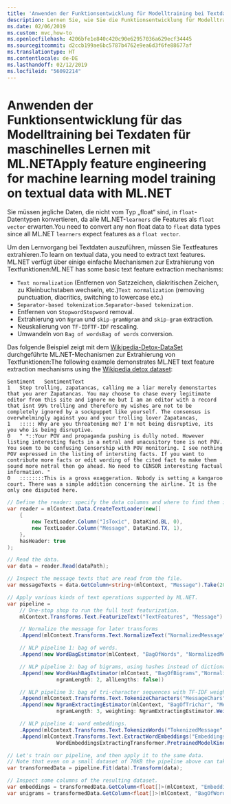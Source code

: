 ```yaml
---
title: 'Anwenden der Funktionsentwicklung für Modelltraining bei Textdaten: ML.NET'
description: Lernen Sie, wie Sie die Funktionsentwicklung für Modelltraining bei Texdaten mit ML.NET anwenden
ms.date: 02/06/2019
ms.custom: mvc,how-to
ms.openlocfilehash: 4206bfe1e840c420c90e62957036a629ecf34445
ms.sourcegitcommit: d2ccb199ae6bc5787b4762e9ea6d3f6fe88677af
ms.translationtype: HT
ms.contentlocale: de-DE
ms.lasthandoff: 02/12/2019
ms.locfileid: "56092214"
---
```

# <a name="apply-feature-engineering-for-machine-learning-model-training-on-textual-data-with-mlnet"></a><span data-ttu-id="23573-103">Anwenden der Funktionsentwicklung für das Modelltraining bei Texdaten für maschinelles Lernen mit ML.NET</span><span class="sxs-lookup"><span data-stu-id="23573-103">Apply feature engineering for machine learning model training on textual data with ML.NET</span></span>

<span data-ttu-id="23573-104">Sie müssen jegliche Daten, die nicht vom Typ „float“ sind, in `float`-Datentypen konvertieren, da alle ML.NET-`learners` die Features als `float vector` erwarten.</span><span class="sxs-lookup"><span data-stu-id="23573-104">You need to convert any non float data to `float` data types since all ML.NET `learners` expect features as a `float vector`.</span></span>

<span data-ttu-id="23573-105">Um den Lernvorgang bei Textdaten auszuführen, müssen Sie Textfeatures extrahieren.</span><span class="sxs-lookup"><span data-stu-id="23573-105">To learn on textual data, you need to extract text features.</span></span> <span data-ttu-id="23573-106">ML.NET verfügt über einige einfache Mechanismen zur Extrahierung von Textfunktionen:</span><span class="sxs-lookup"><span data-stu-id="23573-106">ML.NET has some basic text feature extraction mechanisms:</span></span>

- <span data-ttu-id="23573-107">`Text normalization` (Entfernen von Satzzeichen, diakritischen Zeichen, zu Kleinbuchstaben wechseln, etc.)</span><span class="sxs-lookup"><span data-stu-id="23573-107">`Text normalization` (removing punctuation, diacritics, switching to lowercase etc.)</span></span>
- <span data-ttu-id="23573-108">`Separator-based tokenization`.</span><span class="sxs-lookup"><span data-stu-id="23573-108">`Separator-based tokenization`.</span></span>
- <span data-ttu-id="23573-109">Entfernen von `Stopword`</span><span class="sxs-lookup"><span data-stu-id="23573-109">`Stopword` removal.</span></span>
- <span data-ttu-id="23573-110">Extrahierung von `Ngram` und `skip-gram`</span><span class="sxs-lookup"><span data-stu-id="23573-110">`Ngram` and `skip-gram` extraction.</span></span>
- <span data-ttu-id="23573-111">Neuskalierung von `TF-IDF`</span><span class="sxs-lookup"><span data-stu-id="23573-111">`TF-IDF` rescaling.</span></span>
- <span data-ttu-id="23573-112">Umwandeln von `Bag of words`</span><span class="sxs-lookup"><span data-stu-id="23573-112">`Bag of words` conversion.</span></span>

<span data-ttu-id="23573-113">Das folgende Beispiel zeigt mit dem [Wikipedia-Detox-DataSet](https://github.com/dotnet/machinelearning/blob/master/test/data/wikipedia-detox-250-line-data.tsv) durchgeführte ML.NET-Mechanismen zur Extrahierung von Textfunktionen:</span><span class="sxs-lookup"><span data-stu-id="23573-113">The following example demonstrates ML.NET text feature extraction mechanisms using the [Wikipedia detox dataset](https://github.com/dotnet/machinelearning/blob/master/test/data/wikipedia-detox-250-line-data.tsv):</span></span>

```console
Sentiment   SentimentText
1   Stop trolling, zapatancas, calling me a liar merely demonstartes that you arer Zapatancas. You may choose to chase every legitimate editor from this site and ignore me but I am an editor with a record that isnt 99% trolling and therefore my wishes are not to be completely ignored by a sockpuppet like yourself. The consensus is overwhelmingly against you and your trolling lover Zapatancas,  
1   ::::: Why are you threatening me? I'm not being disruptive, its you who is being disruptive.   
0   " *::Your POV and propaganda pushing is dully noted. However listing interesting facts in a netral and unacusitory tone is not POV. You seem to be confusing Censorship with POV monitoring. I see nothing POV expressed in the listing of intersting facts. If you want to contribute more facts or edit wording of the cited fact to make them sound more netral then go ahead. No need to CENSOR interesting factual information. "
0   ::::::::This is a gross exaggeration. Nobody is setting a kangaroo court. There was a simple addition concerning the airline. It is the only one disputed here.   
```

```csharp
// Define the reader: specify the data columns and where to find them in the text file.
var reader = mlContext.Data.CreateTextLoader(new[] 
    {
        new TextLoader.Column("IsToxic", DataKind.BL, 0),
        new TextLoader.Column("Message", DataKind.TX, 1),
    },
    hasHeader: true
);

// Read the data.
var data = reader.Read(dataPath);

// Inspect the message texts that are read from the file.
var messageTexts = data.GetColumn<string>(mlContext, "Message").Take(20).ToArray();

// Apply various kinds of text operations supported by ML.NET.
var pipeline =
    // One-stop shop to run the full text featurization.
    mlContext.Transforms.Text.FeaturizeText("TextFeatures", "Message")

    // Normalize the message for later transforms
    .Append(mlContext.Transforms.Text.NormalizeText("NormalizedMessage", "Message"))

    // NLP pipeline 1: bag of words.
    .Append(new WordBagEstimator(mlContext, "BagOfWords", "NormalizedMessage"))

    // NLP pipeline 2: bag of bigrams, using hashes instead of dictionary indices.
    .Append(new WordHashBagEstimator(mlContext, "BagOfBigrams","NormalizedMessage", 
                ngramLength: 2, allLengths: false))

    // NLP pipeline 3: bag of tri-character sequences with TF-IDF weighting.
    .Append(mlContext.Transforms.Text.TokenizeCharacters("MessageChars", "Message"))
    .Append(new NgramExtractingEstimator(mlContext, "BagOfTrichar", "MessageChars", 
                ngramLength: 3, weighting: NgramExtractingEstimator.WeightingCriteria.TfIdf))

    // NLP pipeline 4: word embeddings.
    .Append(mlContext.Transforms.Text.TokenizeWords("TokenizedMessage", "NormalizedMessage"))
    .Append(mlContext.Transforms.Text.ExtractWordEmbeddings("Embeddings", "TokenizedMessage",
                WordEmbeddingsExtractingTransformer.PretrainedModelKind.GloVeTwitter25D));

// Let's train our pipeline, and then apply it to the same data.
// Note that even on a small dataset of 70KB the pipeline above can take up to a minute to completely train.
var transformedData = pipeline.Fit(data).Transform(data);

// Inspect some columns of the resulting dataset.
var embeddings = transformedData.GetColumn<float[]>(mlContext, "Embeddings").Take(10).ToArray();
var unigrams = transformedData.GetColumn<float[]>(mlContext, "BagOfWords").Take(10).ToArray();
```

